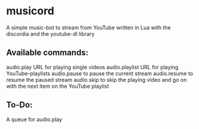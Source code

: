# musicord
A simple music-bot to stream from YouTube written in Lua with the discordia and the youtube-dl library

## Available commands:
audio.play URL      for playing single videos
audio.playlist URL  for playing YouTube-playlists
audio.pause         to pause the current stream
audio.resume        to resume the paused stream
audio.skip          to skip the playing video and go on with the next item on the YouTube playlist

## To-Do:
A queue for audio.play

